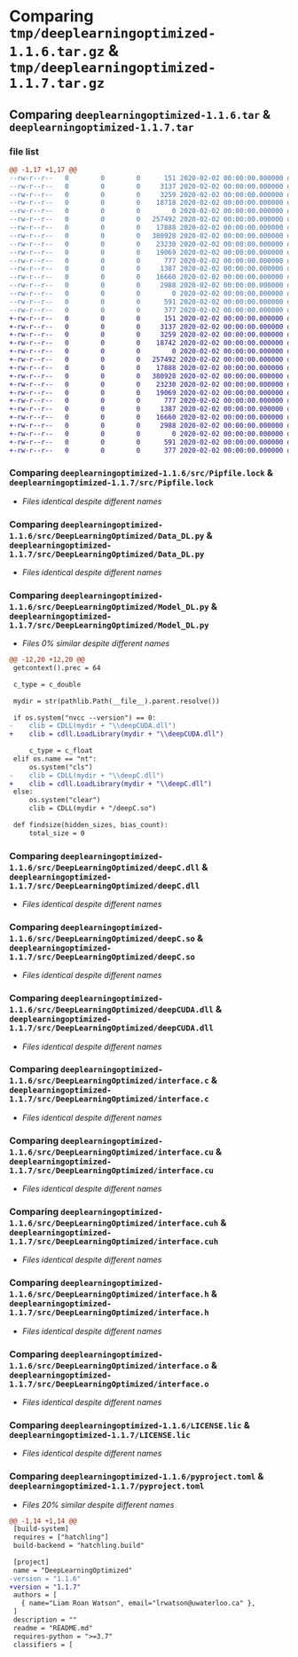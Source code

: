 # Comparing `tmp/deeplearningoptimized-1.1.6.tar.gz` & `tmp/deeplearningoptimized-1.1.7.tar.gz`

## Comparing `deeplearningoptimized-1.1.6.tar` & `deeplearningoptimized-1.1.7.tar`

### file list

```diff
@@ -1,17 +1,17 @@
--rw-r--r--   0        0        0      151 2020-02-02 00:00:00.000000 deeplearningoptimized-1.1.6/src/Pipfile
--rw-r--r--   0        0        0     3137 2020-02-02 00:00:00.000000 deeplearningoptimized-1.1.6/src/Pipfile.lock
--rw-r--r--   0        0        0     3259 2020-02-02 00:00:00.000000 deeplearningoptimized-1.1.6/src/DeepLearningOptimized/Data_DL.py
--rw-r--r--   0        0        0    18718 2020-02-02 00:00:00.000000 deeplearningoptimized-1.1.6/src/DeepLearningOptimized/Model_DL.py
--rw-r--r--   0        0        0        0 2020-02-02 00:00:00.000000 deeplearningoptimized-1.1.6/src/DeepLearningOptimized/__init__.py
--rw-r--r--   0        0        0   257492 2020-02-02 00:00:00.000000 deeplearningoptimized-1.1.6/src/DeepLearningOptimized/deepC.dll
--rw-r--r--   0        0        0    17888 2020-02-02 00:00:00.000000 deeplearningoptimized-1.1.6/src/DeepLearningOptimized/deepC.so
--rw-r--r--   0        0        0   380928 2020-02-02 00:00:00.000000 deeplearningoptimized-1.1.6/src/DeepLearningOptimized/deepCUDA.dll
--rw-r--r--   0        0        0    23230 2020-02-02 00:00:00.000000 deeplearningoptimized-1.1.6/src/DeepLearningOptimized/interface.c
--rw-r--r--   0        0        0    19069 2020-02-02 00:00:00.000000 deeplearningoptimized-1.1.6/src/DeepLearningOptimized/interface.cu
--rw-r--r--   0        0        0      777 2020-02-02 00:00:00.000000 deeplearningoptimized-1.1.6/src/DeepLearningOptimized/interface.cuh
--rw-r--r--   0        0        0     1387 2020-02-02 00:00:00.000000 deeplearningoptimized-1.1.6/src/DeepLearningOptimized/interface.h
--rw-r--r--   0        0        0    16660 2020-02-02 00:00:00.000000 deeplearningoptimized-1.1.6/src/DeepLearningOptimized/interface.o
--rw-r--r--   0        0        0     2988 2020-02-02 00:00:00.000000 deeplearningoptimized-1.1.6/LICENSE.lic
--rw-r--r--   0        0        0        0 2020-02-02 00:00:00.000000 deeplearningoptimized-1.1.6/README.md
--rw-r--r--   0        0        0      591 2020-02-02 00:00:00.000000 deeplearningoptimized-1.1.6/pyproject.toml
--rw-r--r--   0        0        0      377 2020-02-02 00:00:00.000000 deeplearningoptimized-1.1.6/PKG-INFO
+-rw-r--r--   0        0        0      151 2020-02-02 00:00:00.000000 deeplearningoptimized-1.1.7/src/Pipfile
+-rw-r--r--   0        0        0     3137 2020-02-02 00:00:00.000000 deeplearningoptimized-1.1.7/src/Pipfile.lock
+-rw-r--r--   0        0        0     3259 2020-02-02 00:00:00.000000 deeplearningoptimized-1.1.7/src/DeepLearningOptimized/Data_DL.py
+-rw-r--r--   0        0        0    18742 2020-02-02 00:00:00.000000 deeplearningoptimized-1.1.7/src/DeepLearningOptimized/Model_DL.py
+-rw-r--r--   0        0        0        0 2020-02-02 00:00:00.000000 deeplearningoptimized-1.1.7/src/DeepLearningOptimized/__init__.py
+-rw-r--r--   0        0        0   257492 2020-02-02 00:00:00.000000 deeplearningoptimized-1.1.7/src/DeepLearningOptimized/deepC.dll
+-rw-r--r--   0        0        0    17888 2020-02-02 00:00:00.000000 deeplearningoptimized-1.1.7/src/DeepLearningOptimized/deepC.so
+-rw-r--r--   0        0        0   380928 2020-02-02 00:00:00.000000 deeplearningoptimized-1.1.7/src/DeepLearningOptimized/deepCUDA.dll
+-rw-r--r--   0        0        0    23230 2020-02-02 00:00:00.000000 deeplearningoptimized-1.1.7/src/DeepLearningOptimized/interface.c
+-rw-r--r--   0        0        0    19069 2020-02-02 00:00:00.000000 deeplearningoptimized-1.1.7/src/DeepLearningOptimized/interface.cu
+-rw-r--r--   0        0        0      777 2020-02-02 00:00:00.000000 deeplearningoptimized-1.1.7/src/DeepLearningOptimized/interface.cuh
+-rw-r--r--   0        0        0     1387 2020-02-02 00:00:00.000000 deeplearningoptimized-1.1.7/src/DeepLearningOptimized/interface.h
+-rw-r--r--   0        0        0    16660 2020-02-02 00:00:00.000000 deeplearningoptimized-1.1.7/src/DeepLearningOptimized/interface.o
+-rw-r--r--   0        0        0     2988 2020-02-02 00:00:00.000000 deeplearningoptimized-1.1.7/LICENSE.lic
+-rw-r--r--   0        0        0        0 2020-02-02 00:00:00.000000 deeplearningoptimized-1.1.7/README.md
+-rw-r--r--   0        0        0      591 2020-02-02 00:00:00.000000 deeplearningoptimized-1.1.7/pyproject.toml
+-rw-r--r--   0        0        0      377 2020-02-02 00:00:00.000000 deeplearningoptimized-1.1.7/PKG-INFO
```

### Comparing `deeplearningoptimized-1.1.6/src/Pipfile.lock` & `deeplearningoptimized-1.1.7/src/Pipfile.lock`

 * *Files identical despite different names*

### Comparing `deeplearningoptimized-1.1.6/src/DeepLearningOptimized/Data_DL.py` & `deeplearningoptimized-1.1.7/src/DeepLearningOptimized/Data_DL.py`

 * *Files identical despite different names*

### Comparing `deeplearningoptimized-1.1.6/src/DeepLearningOptimized/Model_DL.py` & `deeplearningoptimized-1.1.7/src/DeepLearningOptimized/Model_DL.py`

 * *Files 0% similar despite different names*

```diff
@@ -12,20 +12,20 @@
 getcontext().prec = 64
 
 c_type = c_double
 
 mydir = str(pathlib.Path(__file__).parent.resolve())
 
 if os.system("nvcc --version") == 0:
-    clib = CDLL(mydir + "\\deepCUDA.dll")
+    clib = cdll.LoadLibrary(mydir + "\\deepCUDA.dll")
     
     c_type = c_float
 elif os.name == "nt":
     os.system("cls")
-    clib = CDLL(mydir + "\\deepC.dll")
+    clib = cdll.LoadLibrary(mydir + "\\deepC.dll")
 else:
     os.system("clear")
     clib = CDLL(mydir + "/deepC.so")
     
 def findsize(hidden_sizes, bias_count):
     total_size = 0
```

### Comparing `deeplearningoptimized-1.1.6/src/DeepLearningOptimized/deepC.dll` & `deeplearningoptimized-1.1.7/src/DeepLearningOptimized/deepC.dll`

 * *Files identical despite different names*

### Comparing `deeplearningoptimized-1.1.6/src/DeepLearningOptimized/deepC.so` & `deeplearningoptimized-1.1.7/src/DeepLearningOptimized/deepC.so`

 * *Files identical despite different names*

### Comparing `deeplearningoptimized-1.1.6/src/DeepLearningOptimized/deepCUDA.dll` & `deeplearningoptimized-1.1.7/src/DeepLearningOptimized/deepCUDA.dll`

 * *Files identical despite different names*

### Comparing `deeplearningoptimized-1.1.6/src/DeepLearningOptimized/interface.c` & `deeplearningoptimized-1.1.7/src/DeepLearningOptimized/interface.c`

 * *Files identical despite different names*

### Comparing `deeplearningoptimized-1.1.6/src/DeepLearningOptimized/interface.cu` & `deeplearningoptimized-1.1.7/src/DeepLearningOptimized/interface.cu`

 * *Files identical despite different names*

### Comparing `deeplearningoptimized-1.1.6/src/DeepLearningOptimized/interface.cuh` & `deeplearningoptimized-1.1.7/src/DeepLearningOptimized/interface.cuh`

 * *Files identical despite different names*

### Comparing `deeplearningoptimized-1.1.6/src/DeepLearningOptimized/interface.h` & `deeplearningoptimized-1.1.7/src/DeepLearningOptimized/interface.h`

 * *Files identical despite different names*

### Comparing `deeplearningoptimized-1.1.6/src/DeepLearningOptimized/interface.o` & `deeplearningoptimized-1.1.7/src/DeepLearningOptimized/interface.o`

 * *Files identical despite different names*

### Comparing `deeplearningoptimized-1.1.6/LICENSE.lic` & `deeplearningoptimized-1.1.7/LICENSE.lic`

 * *Files identical despite different names*

### Comparing `deeplearningoptimized-1.1.6/pyproject.toml` & `deeplearningoptimized-1.1.7/pyproject.toml`

 * *Files 20% similar despite different names*

```diff
@@ -1,14 +1,14 @@
 [build-system]
 requires = ["hatchling"]
 build-backend = "hatchling.build"
 
 [project]
 name = "DeepLearningOptimized"
-version = "1.1.6"
+version = "1.1.7"
 authors = [
   { name="Liam Roan Watson", email="lrwatson@uwaterloo.ca" },
 ]
 description = ""
 readme = "README.md"
 requires-python = ">=3.7"
 classifiers = [
```

